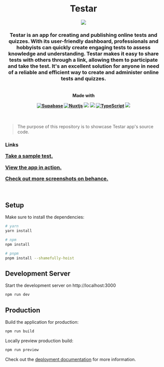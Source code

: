 <h1 align="center">Testar</h1>

<p align="center"><img src="https://firebasestorage.googleapis.com/v0/b/learn-c73c3.appspot.com/o/Misc%2FTestar-Dashboard.png?alt=media&token=f4652d23-0037-46fd-9024-04ad5918ed6e"></p>

<h3 align="center">
Testar is an app for creating and publishing online tests and quizzes. With its user-friendly dashboard, professionals and hobbyists can quickly create engaging tests to assess knowledge and understanding. Testar makes it easy to share tests with others through a link, allowing them to participate and take the test. It's an excellent solution for anyone in need of a reliable and efficient way to create and administer online tests and quizzes.
</h3>

<h4 align="center">
<br>
Made with

<a href="https://supabase.com">![Supabase](https://img.shields.io/badge/Supabase-3ECF8E?style=for-the-badge&logo=supabase&logoColor=white)</a>
<a href="https://nuxt.com/">![Nuxtjs](https://img.shields.io/badge/Nuxt-002E3B?style=for-the-badge&logo=nuxtdotjs&logoColor=#00DC82)</a>
<a href="https://vuejs.org/"><img src="https://img.shields.io/badge/vue.js-%234FC08D.svg?&style=for-the-badge&logo=vue.js&logoColor=white" /></a>
<a href="https://javascript.com"><img src="https://img.shields.io/badge/javascript-%23F7DF1E.svg?&style=for-the-badge&logo=javascript&logoColor=black" /></a>
<a href="https://www.typescriptlang.org/">![TypeScript](https://img.shields.io/badge/typescript-%23007ACC.svg?style=for-the-badge&logo=typescript&logoColor=white)</a>
<a href="https://tailwindcss.com/"><img src="https://img.shields.io/badge/tailwind%20css-%2338B2AC.svg?&style=for-the-badge&logo=tailwind%20css&logoColor=white" /></a>
<br/>
</h4>
<br>

> The purpose of this repository is to showcase Testar app's source code.

<h3>
<strong>Links</strong>

<a href="https://testar-app.vercel.app/taketest/test-0f7c6570-c0f3-4c83-9f73-f98ecf9962de" target="_blank">Take a sample test.</a>

<a href="https://testar-app.vercel.app/" target="_blank">View the app in action.</a>

<a href="https://www.behance.net/gallery/157605355/Testar-Tests-Qiuz-app" target="_blank">Check out more screenshots on behance.</a>
</h3>
<br>


## Setup

Make sure to install the dependencies:

```bash
# yarn
yarn install

# npm
npm install

# pnpm
pnpm install --shamefully-hoist
```

## Development Server

Start the development server on http://localhost:3000

```bash
npm run dev
```

## Production

Build the application for production:

```bash
npm run build
```

Locally preview production build:

```bash
npm run preview
```

Check out the [deployment documentation](https://nuxt.com/docs/getting-started/deployment) for more information.
